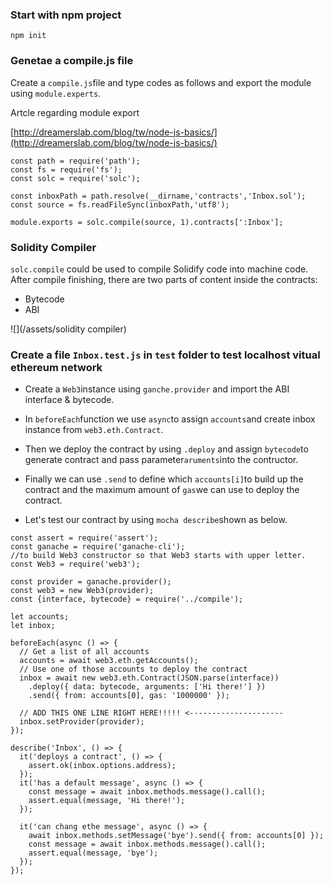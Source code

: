 ### Start with npm project

```
npm init
```

### Genetae a compile.js file

Create a `compile.js`file and type codes as follows and export the module using `module.experts`.

Artcle regarding module export

[http://dreamerslab.com/blog/tw/node-js-basics/](http://dreamerslab.com/blog/tw/node-js-basics/)

```
const path = require('path');
const fs = require('fs');
const solc = require('solc');

const inboxPath = path.resolve(__dirname,'contracts','Inbox.sol');
const source = fs.readFileSync(inboxPath,'utf8');

module.exports = solc.compile(source, 1).contracts[':Inbox'];
```

### Solidity Compiler

`solc.compile` could be used to compile Solidify code into machine code. After compile finishing, there are two parts of content inside the contracts:

* Bytecode
* ABI

![](/assets/solidity compiler)

### Create a file `Inbox.test.js` in `test` folder to test localhost vitual ethereum network

* Create a `Web3`instance using `ganche.provider` and import the ABI interface & bytecode.

* In `beforeEach`function we use `async`to assign `accounts`and create inbox instance from `web3.eth.Contract`.

* Then we deploy  the contract by using `.deploy` and assign `bytecode`to generate contract and pass parameter`aruments`into the contructor.

* Finally we can use `.send` to define which `accounts[i]`to build up the contract and the maximum amount of `gas`we can use to deploy the contract.

* Let's test our contract by using `mocha describe`shown as below.

```
const assert = require('assert');
const ganache = require('ganache-cli');
//to build Web3 constructor so that Web3 starts with upper letter.
const Web3 = require('web3');

const provider = ganache.provider();
const web3 = new Web3(provider);
const {interface, bytecode} = require('../compile');

let accounts;
let inbox;

beforeEach(async () => {
  // Get a list of all accounts
  accounts = await web3.eth.getAccounts();
  // Use one of those accounts to deploy the contract
  inbox = await new web3.eth.Contract(JSON.parse(interface))
    .deploy({ data: bytecode, arguments: ['Hi there!'] })
    .send({ from: accounts[0], gas: '1000000' });

  // ADD THIS ONE LINE RIGHT HERE!!!!! <---------------------
  inbox.setProvider(provider);
});

describe('Inbox', () => {
  it('deploys a contract', () => {
    assert.ok(inbox.options.address);
  });
  it('has a default message', async () => {
    const message = await inbox.methods.message().call();
    assert.equal(message, 'Hi there!');
  });

  it('can chang ethe message', async () => {
    await inbox.methods.setMessage('bye').send({ from: accounts[0] });
    const message = await inbox.methods.message().call();
    assert.equal(message, 'bye');
  });
});
```

### 



